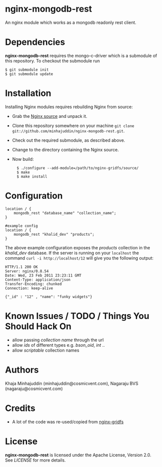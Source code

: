 nginx-mongodb-rest
=========
An nginx module which works as a mongodb readonly rest client.

Dependencies
============
**nginx-mongodb-rest** requires the mongo-c-driver which is a submodule of this
repository. To checkout the submodule run

    $ git submodule init
    $ git submodule update


Installation
============
Installing Nginx modules requires rebuilding Nginx from source:

- Grab the [Nginx source](http://nginx.net/) and unpack it.
- Clone this repository somewhere on your machine `git clone git://github.com/minhajuddin/nginx-mongodb-rest.git`.
- Check out the required submodule, as described above.
- Change to the directory containing the Nginx source.
- Now build:

        $ ./configure --add-module=/path/to/nginx-gridfs/source/
        $ make
        $ make install

Configuration
=============

    location / {
        mongodb_rest "database_name" "collection_name";
    }

    #example config
    location / {
        mongodb_rest "khalid_dev" "products";
    }

The above example configuration exposes the *products* collection in the
*khalid_dev* database. If the server is running on your `localhost` the command
`curl -i http://localhost/12` will give you the following output:

    HTTP/1.1 200 OK
    Server: nginx/0.8.54
    Date: Wed, 23 Feb 2011 23:23:11 GMT
    Content-Type: application/json
    Transfer-Encoding: chunked
    Connection: keep-alive

    {"_id" : "12" , "name": "funky widgets"}

Known Issues / TODO / Things You Should Hack On
===============================================
- allow passing *collection name* through the url
- allow *ids* of different types e.g. *bson_oid*, *int* ..
- allow *scriptable* collection names

Authors
=======
Khaja Minhajuddin (minhajuddin&#64;cosmicvent.com), Nagaraju BVS (nagaraju&#64;cosmicvent.com)

Credits
=======
- A lot of the code was re-used/copied from [nginx-gridfs](https://github.com/mdirolf/nginx-gridfs.git)

License
=======
**nginx-mongodb-rest** is licensed under the Apache License, Version 2.0. See *LICENSE* for more details.
